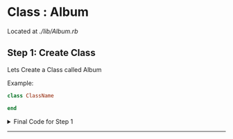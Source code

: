 # Class : Album
Located at *./lib/Album.rb*

## Step 1: Create Class
Lets Create a Class called Album

Example:

```ruby
class ClassName

end
```

<Details>
<summary> Final Code for Step 1 </summary>

```ruby
class Album

end
```

</Details>

----
